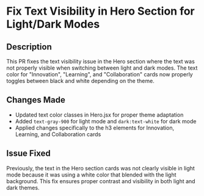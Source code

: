 # Fix Text Visibility in Hero Section for Light/Dark Modes

## Description
This PR fixes the text visibility issue in the Hero section where the text was not properly visible when switching between light and dark modes. The text color for "Innovation", "Learning", and "Collaboration" cards now properly toggles between black and white depending on the theme.

## Changes Made
- Updated text color classes in Hero.jsx for proper theme adaptation
- Added `text-gray-900` for light mode and `dark:text-white` for dark mode
- Applied changes specifically to the h3 elements for Innovation, Learning, and Collaboration cards

## Issue Fixed
Previously, the text in the Hero section cards was not clearly visible in light mode because it was using a white color that blended with the light background. This fix ensures proper contrast and visibility in both light and dark themes.